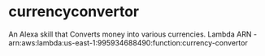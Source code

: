 # currencyconvertor

An Alexa skill that Converts money into various currencies.
Lambda ARN - arn:aws:lambda:us-east-1:995934688490:function:currency-convertor
